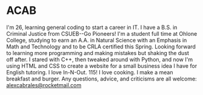 # ACAB
I'm 26, learning general coding to start a career in IT.
I have a B.S. in Criminal Justice from CSUEB--Go Pioneers!
I'm a student full time at Ohlone College, studying to earn an A.A. in Natural Science with an Emphasis in Math and Technology and to be CRLA certified this Spring. 
Looking forward to learning more programming and making mistakes but shaking the dust off after. I stared with C++, then tweaked around with Python, and now I'm using HTML and CSS to create a website for a small business idea I have for English tutoring.
I love In-N-Out. 115! I love cooking. I make a mean breakfast and burger. 
Any questions, advice, and criticisms are all welcome: alexcabrales@rocketmail.com
